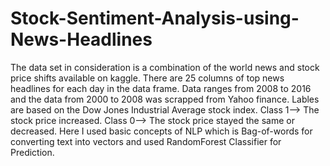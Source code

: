# Stock-Sentiment-Analysis-using-News-Headlines

The data set in consideration is a combination of the world news and stock price shifts available on kaggle.
There are 25 columns of top news headlines for each day in the data frame.
Data ranges from 2008 to 2016 and the data from 2000 to 2008 was scrapped from Yahoo finance.
Lables are based on the Dow Jones Industrial Average stock index.
Class 1--> The stock price increased.
Class 0--> The stock price stayed the same or decreased.
Here I used basic concepts of NLP which is Bag-of-words for converting text into vectors and used RandomForest Classifier for Prediction.
